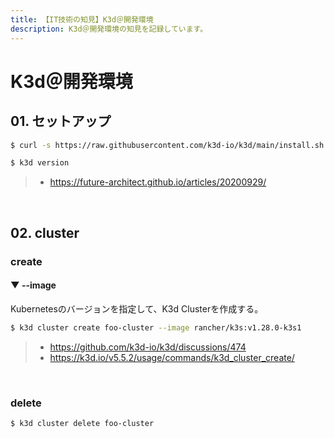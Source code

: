 ```yaml
---
title: 【IT技術の知見】K3d＠開発環境
description: K3d＠開発環境の知見を記録しています。
---
```


# K3d＠開発環境

## 01. セットアップ

```bash
$ curl -s https://raw.githubusercontent.com/k3d-io/k3d/main/install.sh | sh

$ k3d version
```

> - https://future-architect.github.io/articles/20200929/

<br>

## 02. cluster

### create

#### ▼ --image

Kubernetesのバージョンを指定して、K3d Clusterを作成する。

```bash
$ k3d cluster create foo-cluster --image rancher/k3s:v1.28.0-k3s1
```

> - https://github.com/k3d-io/k3d/discussions/474
> - https://k3d.io/v5.5.2/usage/commands/k3d_cluster_create/

<br>

### delete

```bash
$ k3d cluster delete foo-cluster
```

<br>
